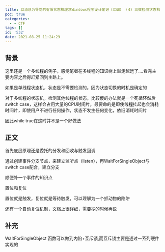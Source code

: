 ```yaml
---
title: 以消息为导向的有限状态机理念Windows程序设计笔记（汇编） (4) 高效检测状态机某一状态的方法
poc: true
categories:
  - - CTF
tags: []
id: '532'
date: 2021-08-25 11:24:29
---
```


## 背景

这里还是一个多线程的例子，感觉笔者在多线程的知识树上越走越远了....看完主要内容之后得赶紧回到主路上。

如果是单线程状态机，状态是不需要检测的，因为状态切换的时机是确定的

对于多线程的状态机，检测其他线程的状态，比较傻的办法就是一个死循环然后switch case，这样会占用大量的CPU时间片，最要命的是即使线程挂起也会消耗时间片，即使用户不进行任何操作，状态不发生任何变化，依旧消耗时间片

因此while true在这时并不是一个好做法

## 正文

首先底层原理还是委托的分发和回收与触发回调

通过创建事件分支节点，来建立监听点（listen），再WaitForSingleObject与switch case配合，建立分支

顺便补一个事件的知识点

置位和复位

置位就是触发，复位就是等待触发，可以理解为一个抓动物的陷阱

还有一个自动复位机制，文档上很详细，需要抄的时候再说

## 补充

WaitForSingleObject 函数可以做到内陷+互斥锁,而互斥锁主要是通过一系列硬件实现的